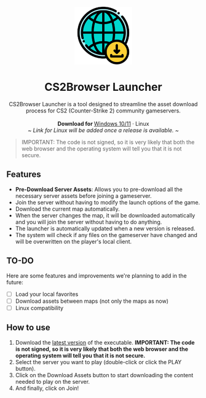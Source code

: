 <p align="center">
  <p align="center">
  <a href="https://github.com/CS2Browser/Launcher/releases/latest"><img width="150" height="150" src="src/assets/images/icon.png" alt="Logo"></a> 
  </p>
  <h1 align="center"><b>CS2Browser Launcher</b></h1>
	<p align="center">
    CS2Browser Launcher is a tool designed to streamline the asset download process for CS2 (Counter-Strike 2) community gameservers.
    <br />
    <br />
    <b>Download for </b>
     <a href="https://github.com/CS2Browser/Launcher/releases/latest">Windows 10/11</a> · 
    Linux
    <br />
    <i>~ Link for Linux will be added once a release is available. ~</i>
  </p>
</p>

> IMPORTANT: The code is not signed, so it is very likely that both the web browser and the operating system will tell you that it is not secure.

## Features

- **Pre-Download Server Assets**: Allows you to pre-download all the necessary server assets before joining a gameserver.
- Join the server without having to modify the launch options of the game.
- Download the current map automatically.
- When the server changes the map, it will be downloaded automatically and you will join the server without having to do anything.
- The launcher is automatically updated when a new version is released.
- The system will check if any files on the gameserver have changed and will be overwritten on the player's local client.

## TO-DO

Here are some features and improvements we're planning to add in the future:

- [ ] Load your local favorites
- [ ] Download assets between maps (not only the maps as now)
- [ ] Linux compatibility

## How to use
1. Download the [latest version](https://github.com/CS2Browser/Launcher/releases/latest) of the executable. **IMPORTANT: The code is not signed, so it is very likely that both the web browser and the operating system will tell you that it is not secure.**
2. Select the server you want to play (double-click or click the PLAY button).
3. Click on the Download Assets button to start downloading the content needed to play on the server.
4. And finally, click on Join!
